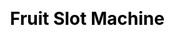---
title: Fruit Slot Machine
layout: fruit_slot/fruit_slot_default
description: Free online fruit slot machine game, check how lucky you are.
js: ["js/game/fruit_slot/fruit_slot.js"]
css: ["css/game/fruit_slot/fruit_slot.css"]
aliases: "/en/game/fruit_slot/default/"
---
